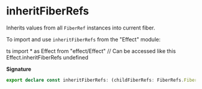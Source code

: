 # inheritFiberRefs

Inherits values from all `FiberRef` instances into current fiber.

To import and use `inheritFiberRefs` from the "Effect" module:

ts
import \* as Effect from "effect/Effect"
// Can be accessed like this
Effect.inheritFiberRefs
undefined

**Signature**

```ts
export declare const inheritFiberRefs: (childFiberRefs: FiberRefs.FiberRefs) => Effect<void>
```
